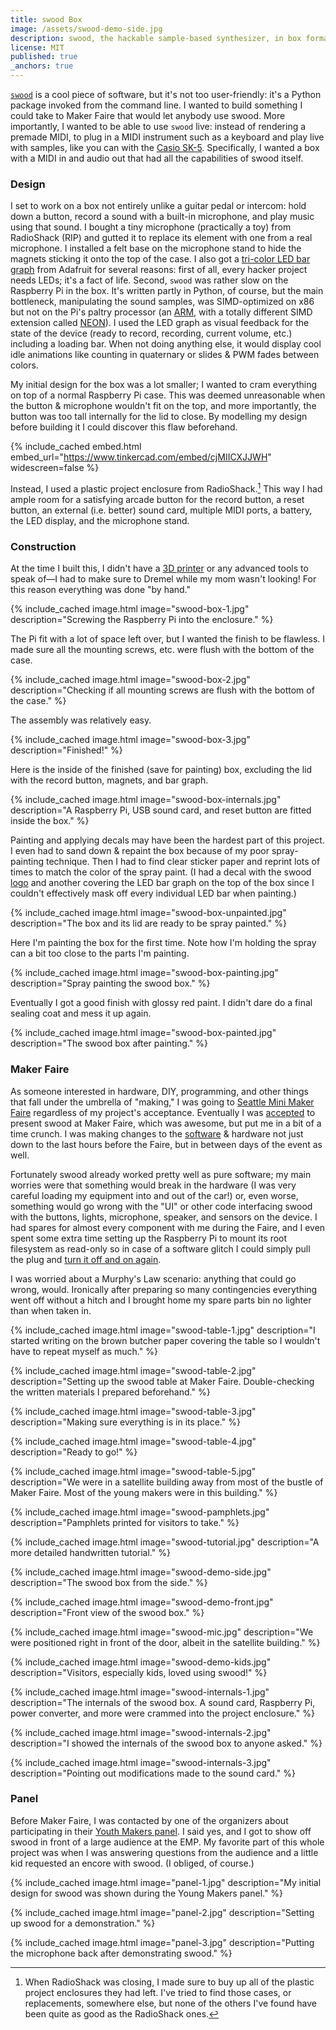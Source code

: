```yaml
---
title: swood Box
image: /assets/swood-demo-side.jpg
description: swood, the hackable sample-based synthesizer, in box format
license: MIT
published: true
_anchors: true
---
```


[`swood`](./2016-03-21-swood.md) is a cool piece of software, but it's not too user-friendly: it's a Python package invoked from the command line. I wanted to build something I could take to Maker Faire that would let anybody use swood. More importantly, I wanted to be able to use `swood` live: instead of rendering a premade MIDI, to plug in a MIDI instrument such as a keyboard and play live with samples, like you can with the [Casio SK-5](https://youtu.be/kIGItPElleo?t=14s). Specifically, I wanted a box with a MIDI in and audio out that had all the capabilities of swood itself.

### Design

I set to work on a box not entirely unlike a guitar pedal or intercom: hold down a button, record a sound with a built-in microphone, and play music using that sound. I bought a tiny microphone (practically a toy) from RadioShack (RIP) and gutted it to replace its element with one from a real microphone. I installed a felt base on the microphone stand to hide the magnets sticking it onto the top of the case. I also got a [tri-color LED bar graph](https://www.adafruit.com/product/1721) from Adafruit for several reasons: first of all, every hacker project needs LEDs; it's a fact of life. Second, `swood` was rather slow on the Raspberry Pi in the box. It's written partly in Python, of course, but the main bottleneck, manipulating the sound samples, was SIMD-optimized on x86 but not on the Pi's paltry processor (an [ARM](https://en.wikipedia.org/wiki/ARM_architecture), with a totally different SIMD extension called [NEON](https://en.wikipedia.org/wiki/ARM_architecture#Advanced_SIMD_(NEON))). I used the LED graph as visual feedback for the state of the device (ready to record, recording, current volume, etc.) including a loading bar. When not doing anything else, it would display cool idle animations like counting in quaternary or slides & PWM fades between colors.

My initial design for the box was a lot smaller; I wanted to cram everything on top of a normal Raspberry Pi case. This was deemed unreasonable when the button & microphone wouldn't fit on the top, and more importantly, the button was too tall internally for the lid to close. By modelling my design before building it I could discover this flaw beforehand.

{% include_cached embed.html embed_url="https://www.tinkercad.com/embed/cjMIICXJJWH" widescreen=false %}

Instead, I used a plastic project enclosure from RadioShack.[^1] This way I had ample room for a satisfying arcade button for the record button, a reset button, an external (i.e. better) sound card, multiple MIDI ports, a battery, the LED display, and the microphone stand.

### Construction

At the time I built this, I didn't have a [3D printer](./2019-02-12-diy-prusa-i3.md) or any advanced tools to speak of—I had to make sure to Dremel while my mom wasn't looking! For this reason everything was done "by hand."

{% include_cached image.html image="swood-box-1.jpg" description="Screwing the Raspberry Pi into the enclosure." %}

The Pi fit with a lot of space left over, but I wanted the finish to be flawless. I made sure all the mounting screws, etc. were flush with the bottom of the case.

{% include_cached image.html image="swood-box-2.jpg" description="Checking if all mounting screws are flush with the bottom of the case." %}

The assembly was relatively easy.

{% include_cached image.html image="swood-box-3.jpg" description="Finished!" %}

Here is the inside of the finished (save for painting) box, excluding the lid with the record button, magnets, and bar graph.

{% include_cached image.html image="swood-box-internals.jpg" description="A Raspberry Pi, USB sound card, and reset button are fitted inside the box." %}

Painting and applying decals may have been the hardest part of this project. I even had to sand down & repaint the box because of my poor spray-painting technique. Then I had to find clear sticker paper and reprint lots of times to match the color of the spray paint. (I had a decal with the swood [logo](/assets/originals/swood-thumbnail.png) and another covering the LED bar graph on the top of the box since I couldn't effectively mask off every individual LED bar when painting.)

{% include_cached image.html image="swood-box-unpainted.jpg" description="The box and its lid are ready to be spray painted." %}

Here I'm painting the box for the first time. Note how I'm holding the spray can a bit too close to the parts I'm painting.

{% include_cached image.html image="swood-box-painting.jpg" description="Spray painting the swood box." %}

Eventually I got a good finish with glossy red paint. I didn't dare do a final sealing coat and mess it up again.

{% include_cached image.html image="swood-box-painted.jpg" description="The swood box after painting." %}

### Maker Faire

As someone interested in hardware, DIY, programming, and other things that fall under the umbrella of "making," I was going to [Seattle Mini Maker Faire](https://seattle.makerfaire.com/) regardless of my project's acceptance. Eventually I was [accepted](https://seattle.makerfaire.com/about-2/2016-archive/make-music-with-any-sound/) to present swood at Maker Faire, which was awesome, but put me in a bit of a time crunch. I was making changes to the [software](./2016-03-21-swood.md) & hardware not just down to the last hours before the Faire, but in between days of the event as well.

Fortunately swood already worked pretty well as pure software; my main worries were that something would break in the hardware (I was very careful loading my equipment into and out of the car!) or, even worse, something would go wrong with the "UI" or other code interfacing swood with the buttons, lights, microphone, speaker, and sensors on the device. I had spares for almost every component with me during the Faire, and I even spent some extra time setting up the Raspberry Pi to mount its root filesystem as read-only so in case of a software glitch I could simply pull the plug and [turn it off and on again](https://www.youtube.com/watch?v=5UT8RkSmN4k&t=3).

I was worried about a Murphy's Law scenario: anything that could go wrong, would. Ironically after preparing so many contingencies everything went off without a hitch and I brought home my spare parts bin no lighter than when taken in.

{% include_cached image.html image="swood-table-1.jpg" description="I started writing on the brown butcher paper covering the table so I wouldn't have to repeat myself as much." %}

{% include_cached image.html image="swood-table-2.jpg" description="Setting up the swood table at Maker Faire. Double-checking the written materials I prepared beforehand." %}

{% include_cached image.html image="swood-table-3.jpg" description="Making sure everything is in its place." %}

{% include_cached image.html image="swood-table-4.jpg" description="Ready to go!" %}

{% include_cached image.html image="swood-table-5.jpg" description="We were in a satellite building away from most of the bustle of Maker Faire. Most of the young makers were in this building." %}

{% include_cached image.html image="swood-pamphlets.jpg" description="Pamphlets printed for visitors to take." %}

{% include_cached image.html image="swood-tutorial.jpg" description="A more detailed handwritten tutorial." %}

{% include_cached image.html image="swood-demo-side.jpg" description="The swood box from the side." %}

{% include_cached image.html image="swood-demo-front.jpg" description="Front view of the swood box." %}

{% include_cached image.html image="swood-mic.jpg" description="We were positioned right in front of the door, albeit in the satellite building." %}

{% include_cached image.html image="swood-demo-kids.jpg" description="Visitors, especially kids, loved using swood!" %}

{% include_cached image.html image="swood-internals-1.jpg" description="The internals of the swood box. A sound card, Raspberry Pi, power converter, and more were crammed into the project enclosure." %}

{% include_cached image.html image="swood-internals-2.jpg" description="I showed the internals of the swood box to anyone asked." %}

{% include_cached image.html image="swood-internals-3.jpg" description="Pointing out modifications made to the sound card." %}

### Panel

Before Maker Faire, I was contacted by one of the organizers about participating in their [Youth Makers panel](https://seattle.makerfaire.com/about-2/2016-archive/youth-maker-spotlight/). I said yes, and I got to show off swood in front of a large audience at the EMP. My favorite part of this whole project was when I was answering questions from the audience and a little kid requested an encore with swood. (I obliged, of course.)

{% include_cached image.html image="panel-1.jpg" description="My initial design for swood was shown during the Young Makers panel." %}

{% include_cached image.html image="panel-2.jpg" description="Setting up swood for a demonstration." %}

{% include_cached image.html image="panel-3.jpg" description="Putting the microphone back after demonstrating swood." %}

[^1]: When RadioShack was closing, I made sure to buy up all of the plastic project enclosures they had left. I've tried to find those cases, or replacements, somewhere else, but none of the others I've found have been quite as good as the RadioShack ones.